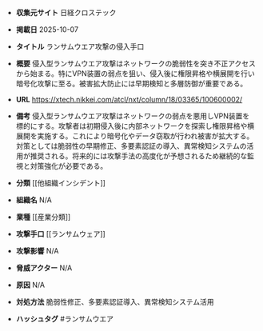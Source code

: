 - **収集元サイト**
日経クロステック

- **掲載日**
2025-10-07

- **タイトル**
ランサムウエア攻撃の侵入手口

- **概要**
侵入型ランサムウエア攻撃はネットワークの脆弱性を突き不正アクセスから始まる。特にVPN装置の弱点を狙い、侵入後に権限昇格や横展開を行い暗号化攻撃に至る。被害拡大防止には早期検知と多層防御が重要である。

- **URL**
https://xtech.nikkei.com/atcl/nxt/column/18/03365/100600002/

- **備考**
侵入型ランサムウエア攻撃はネットワークの弱点を悪用しVPN装置を標的にする。攻撃者は初期侵入後に内部ネットワークを探索し権限昇格や横展開を実施する。これにより暗号化やデータ窃取が行われ被害が拡大する。対策としては脆弱性の早期修正、多要素認証の導入、異常検知システムの活用が推奨される。将来的には攻撃手法の高度化が予想されるため継続的な監視と対策強化が必要である。

- **分類**
[[他組織インシデント]]

- **組織名**
N/A

- **業種**
[[産業分類]]

- **攻撃手口**
[[ランサムウェア]]

- **攻撃影響**
N/A

- **脅威アクター**
N/A

- **原因**
N/A

- **対処方法**
脆弱性修正、多要素認証導入、異常検知システム活用

- **ハッシュタグ**
#ランサムウエア
